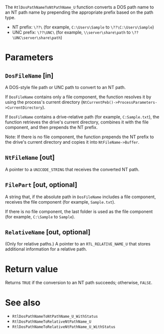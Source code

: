 The `RtlDosPathNameToNtPathName_U` function converts a DOS path name to an NT path name by prepending the appropriate prefix based on the path type.

* NT prefix: `\??\` (for example, `C:\Users\Sample` to `\??\C:\Users\Sample`)
* UNC prefix: `\??\UNC\` (for example, `\\server\share\path` to `\??\UNC\server\share\path`)

# Parameters

## `DosFileName` [in]

A DOS-style file path or UNC path to convert to an NT path.

If `DosFileName` contains only a file component, the function resolves it by using the process's current directory (`NtCurrentPeb()->ProcessParameters->CurrentDirectory`).

If `DosFileName` contains a drive-relative path (for example, `C:Sample.txt`), the function retrieves the drive's current directory, combines it with the file component, and then prepends the NT prefix. 

Note: If there is no file component, the function prepends the NT prefix to the drive's current directory and copies it into `NtFileName->Buffer`.

## `NtFileName` [out]

A pointer to a `UNICODE_STRING` that receives the converted NT path.

## `FilePart` [out, optional]

A string that, if the absolute path in `DosFileName` includes a file component, receives the file component (for example, `Sample.txt`).

If there is no file component, the last folder is used as the file component (for example, `C:\Sample` to `Sample`).

## `RelativeName` [out, optional]

(Only for relative paths.) A pointer to an `RTL_RELATIVE_NAME_U` that stores additional information for a relative path.

# Return value
Returns `TRUE` if the conversion to an NT path succeeds; otherwise, `FALSE`.

# See also
- `RtlDosPathNameToNtPathName_U_WithStatus`
- `RtlDosPathNameToRelativeNtPathName_U`
- `RtlDosPathNameToRelativeNtPathName_U_WithStatus`
